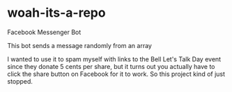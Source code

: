 # woah-its-a-repo
Facebook Messenger Bot

This bot sends a message randomly from an array

I wanted to use it to spam myself with links to the Bell Let's Talk Day event since they donate 5 cents per share, but it turns out you actually have to click the share button on Facebook for it to work. So this project kind of just stopped.
